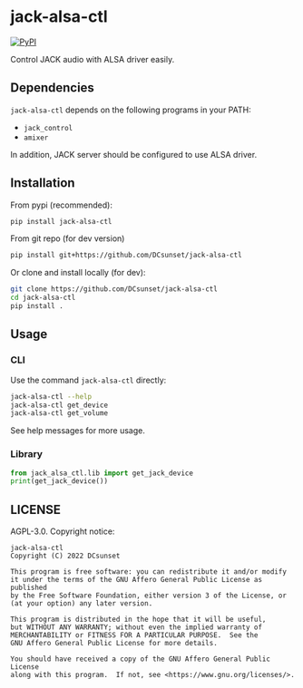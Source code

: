# jack-alsa-ctl

[![PyPI](https://img.shields.io/pypi/v/jack-alsa-ctl)](https://pypi.org/project/jack-alsa-ctl/)

Control JACK audio with ALSA driver easily.

## Dependencies

`jack-alsa-ctl` depends on the following programs in your PATH:

* `jack_control`
* `amixer`

In addition, JACK server should be configured to use ALSA driver.


## Installation

From pypi (recommended):

```sh
pip install jack-alsa-ctl
```

From git repo (for dev version)

```sh
pip install git+https://github.com/DCsunset/jack-alsa-ctl
```

Or clone and install locally (for dev):

```sh
git clone https://github.com/DCsunset/jack-alsa-ctl
cd jack-alsa-ctl
pip install .
```

## Usage

### CLI

Use the command `jack-alsa-ctl` directly:

```sh
jack-alsa-ctl --help
jack-alsa-ctl get_device
jack-alsa-ctl get_volume
```

See help messages for more usage.

### Library

```py
from jack_alsa_ctl.lib import get_jack_device
print(get_jack_device())
```


## LICENSE

AGPL-3.0. Copyright notice:

    jack-alsa-ctl
    Copyright (C) 2022 DCsunset

    This program is free software: you can redistribute it and/or modify
    it under the terms of the GNU Affero General Public License as published
    by the Free Software Foundation, either version 3 of the License, or
    (at your option) any later version.

    This program is distributed in the hope that it will be useful,
    but WITHOUT ANY WARRANTY; without even the implied warranty of
    MERCHANTABILITY or FITNESS FOR A PARTICULAR PURPOSE.  See the
    GNU Affero General Public License for more details.

    You should have received a copy of the GNU Affero General Public License
    along with this program.  If not, see <https://www.gnu.org/licenses/>.


